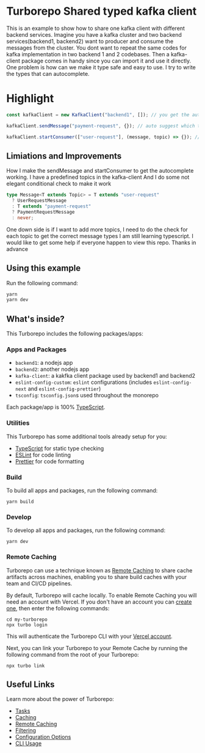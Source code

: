 # Turborepo Shared typed kafka client

This is an example to show how to share one kafka client with different backend services.
Imagine you have a kafka cluster and two backend services(backend1, backend2) want to producer and consume the messages from the cluster.
You dont want to repeat the same codes for kafka implementation in two backend 1 and 2 codebases.
Then a kafka-client package comes in handy since you can import it and use it directly.
One problem is how can we make it type safe and easy to use.
I try to write the types that can autocomplete.

# Highlight

```typescript
const kafkaClient = new KafkaClient("backend1", []); // you get the autocomplete for which services are "backend1" | "backend2"

kafkaClient.sendMessage("payment-request", {}); // auto suggest which topic to choose and get the correct message type to pass in

kafkaClient.startConsumer(["user-request"], (message, topic) => {}); // auto suggest what topics can be subscribed
```

## Limiations and Improvements

How I make the sendMessage and startConsumer to get the autocomplete working.
I have a predefined topics in the kafka-client
And I do some not elegant conditional check to make it work

```typescript
type Message<T extends Topic> = T extends "user-request"
  ? UserRequestMessage
  : T extends "payment-request"
  ? PaymentRequestMessage
  : never;
```

One down side is if I want to add more topics, I need to do the check for each topic to get the correct message types
I am still learning typescript. I would like to get some help if everyone happen to view this repo. Thanks in advance

## Using this example

Run the following command:

```sh
yarn
yarn dev
```

## What's inside?

This Turborepo includes the following packages/apps:

### Apps and Packages

- `backend1`: a nodejs app
- `backend2`: another nodejs app
- `kafka-client`: a kakfka client package used by backend1 and backend2
- `eslint-config-custom`: `eslint` configurations (includes `eslint-config-next` and `eslint-config-prettier`)
- `tsconfig`: `tsconfig.json`s used throughout the monorepo

Each package/app is 100% [TypeScript](https://www.typescriptlang.org/).

### Utilities

This Turborepo has some additional tools already setup for you:

- [TypeScript](https://www.typescriptlang.org/) for static type checking
- [ESLint](https://eslint.org/) for code linting
- [Prettier](https://prettier.io) for code formatting

### Build

To build all apps and packages, run the following command:

```
yarn build
```

### Develop

To develop all apps and packages, run the following command:

```
yarn dev
```

### Remote Caching

Turborepo can use a technique known as [Remote Caching](https://turbo.build/repo/docs/core-concepts/remote-caching) to share cache artifacts across machines, enabling you to share build caches with your team and CI/CD pipelines.

By default, Turborepo will cache locally. To enable Remote Caching you will need an account with Vercel. If you don't have an account you can [create one](https://vercel.com/signup), then enter the following commands:

```
cd my-turborepo
npx turbo login
```

This will authenticate the Turborepo CLI with your [Vercel account](https://vercel.com/docs/concepts/personal-accounts/overview).

Next, you can link your Turborepo to your Remote Cache by running the following command from the root of your Turborepo:

```
npx turbo link
```

## Useful Links

Learn more about the power of Turborepo:

- [Tasks](https://turbo.build/repo/docs/core-concepts/monorepos/running-tasks)
- [Caching](https://turbo.build/repo/docs/core-concepts/caching)
- [Remote Caching](https://turbo.build/repo/docs/core-concepts/remote-caching)
- [Filtering](https://turbo.build/repo/docs/core-concepts/monorepos/filtering)
- [Configuration Options](https://turbo.build/repo/docs/reference/configuration)
- [CLI Usage](https://turbo.build/repo/docs/reference/command-line-reference)
